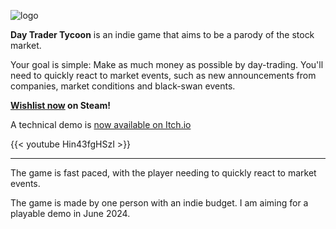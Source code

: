 ![logo](/DayTraderTycoonLogo.png)


**Day Trader Tycoon** is an indie game that aims to be a parody of the stock market. 

Your goal is simple: Make as much money as possible by day-trading. You'll need to quickly react to market events, such as new announcements from companies, market conditions and black-swan events.

**[Wishlist now](https://store.steampowered.com/app/3054910/Day_Trader_Tycoon) on Steam!**

A technical demo is [now available on Itch.io](https://johnyrose.itch.io/day-trader-tycoon)

{{< youtube Hin43fgHSzI >}}

---

The game is fast paced, with the player needing to quickly react to market events. 

The game is made by one person with an indie budget. I am aiming for a playable demo in June 2024. 
